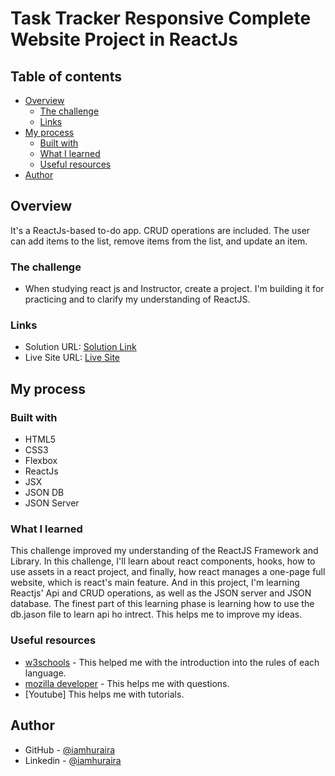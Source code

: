 # Task Tracker  Responsive Complete Website Project in ReactJs


## Table of contents

- [Overview](#overview)
  - [The challenge](#the-challenge)
  - [Links](#links)
- [My process](#my-process)
  - [Built with](#built-with)
  - [What I learned](#what-i-learned)
  - [Useful resources](#useful-resources)
- [Author](#author)

## Overview

It's a ReactJs-based to-do app. CRUD operations are included. The user can add items to the list, remove items from the list, and update an item. 

### The challenge

- When studying react js and Instructor, create a project. I'm building it for practicing and to clarify my understanding of ReactJS.
### Links

<!-- Coming Soon... -->
- Solution URL: [Solution Link](https://github.com/iamhuraira/react-task-tracker)
- Live Site URL: [Live Site ](https://react-task-tracker-iamhuraira.herokuapp.com/)

## My process




### Built with

- HTML5
- CSS3
- Flexbox
- ReactJs
- JSX
- JSON DB
- JSON Server




### What I learned

This challenge improved my understanding of the ReactJS Framework and Library. In this challenge, I'll learn about react components, hooks, how to use assets in a react project, and finally, how react manages a one-page full website, which is react's main feature.
And in this project, I'm learning Reactjs' Api and CRUD operations, as well as the JSON server and JSON database. The finest part of this learning phase is learning how to use the db.jason file to learn api ho intrect. This helps me to improve my ideas.

### Useful resources

- [w3schools](https://www.w3schools.com/) - This helped me with the introduction into the rules of each language.
- [mozilla developer](https://developer.mozilla.org/) - This helps me with questions.
- [Youtube] This helps me with tutorials.

## Author

<!-- - Frontend Mentor - [@Huraira429](https://www.frontendmentor.io/profile/Huraira429) -->
- GitHub - [@iamhuraira](https://github.com/iamhuraira)
- Linkedin - [@iamhuraira](https://www.linkedin.com/in/iamhuraira)
<!-- - Twitter - [@i_am_huraira_](https://twitter.com/i_am_huraira_) -->
